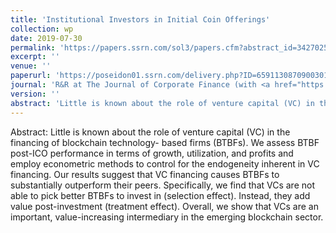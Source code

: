 ```yaml
---
title: 'Institutional Investors in Initial Coin Offerings'
collection: wp
date: 2019-07-30
permalink: 'https://papers.ssrn.com/sol3/papers.cfm?abstract_id=3427025'
excerpt: ''
venue: ''
paperurl: 'https://poseidon01.ssrn.com/delivery.php?ID=659113087090030100005102104070075095007085007037003090100005015104097065091127069102026056048010010036110095097024091086119000104006091005020068013086028125075065004004007050007011104023066114102027119004088072029009070124006126024126074012091007026081&EXT=pdf'
journal: 'R&R at The Journal of Corporate Finance (with <a href="https://scholar.google.de/citations?user=7jgtz_MAAAAJ&amp;hl=en">Christian Fisch</a>)'
version: ''
abstract: 'Little is known about the role of venture capital (VC) in the financing of blockchain technology- based firms (BTBFs). We assess BTBF post-ICO performance in terms of growth, utilization, and profits and employ econometric methods to control for the endogeneity inherent in VC financing. Our results suggest that VC financing causes BTBFs to substantially outperform their peers. Specifically, we find that VCs are not able to pick better BTBFs to invest in (selection effect). Instead, they add value post-investment (treatment effect). Overall, we show that VCs are an important, value-increasing intermediary in the emerging blockchain sector.'
---
```


Abstract: Little is known about the role of venture capital (VC) in the financing of blockchain technology- based firms (BTBFs). We assess BTBF post-ICO performance in terms of growth, utilization, and profits and employ econometric methods to control for the endogeneity inherent in VC financing. Our results suggest that VC financing causes BTBFs to substantially outperform their peers. Specifically, we find that VCs are not able to pick better BTBFs to invest in (selection effect). Instead, they add value post-investment (treatment effect). Overall, we show that VCs are an important, value-increasing intermediary in the emerging blockchain sector.
